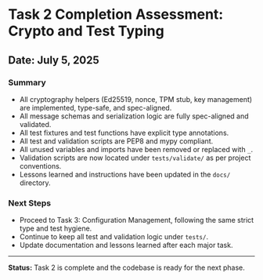 # Task 2 Completion Assessment: Crypto and Test Typing

## Date: July 5, 2025

### Summary
- All cryptography helpers (Ed25519, nonce, TPM stub, key management) are implemented, type-safe, and spec-aligned.
- All message schemas and serialization logic are fully spec-aligned and validated.
- All test fixtures and test functions have explicit type annotations.
- All test and validation scripts are PEP8 and mypy compliant.
- All unused variables and imports have been removed or replaced with `_`.
- Validation scripts are now located under `tests/validate/` as per project conventions.
- Lessons learned and instructions have been updated in the `docs/` directory.

### Next Steps
- Proceed to Task 3: Configuration Management, following the same strict type and test hygiene.
- Continue to keep all test and validation logic under `tests/`.
- Update documentation and lessons learned after each major task.

---

**Status:**
Task 2 is complete and the codebase is ready for the next phase.
